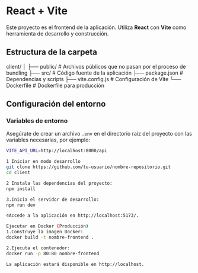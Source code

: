 # React + Vite

Este proyecto es el frontend de la aplicación. Utiliza **React** con **Vite** como herramienta de desarrollo y construcción.

## Estructura de la carpeta

client/ │ ├── public/ # Archivos públicos que no pasan por el proceso de bundling ├── src/ # Código fuente de la aplicación ├── package.json # Dependencias y scripts ├── vite.config.js # Configuración de Vite └── Dockerfile # Dockerfile para producción

## Configuración del entorno

### Variables de entorno

Asegúrate de crear un archivo `.env` en el directorio raíz del proyecto con las variables necesarias, por ejemplo:

```bash
VITE_API_URL=http://localhost:8000/api

1 Iniciar en modo desarrollo
git clone https://github.com/tu-usuario/nombre-repositorio.git
cd client

2 Instala las dependencias del proyecto:
npm install

3.Inicia el servidor de desarrollo:
npm run dev

4Accede a la aplicación en http://localhost:5173/.

Ejecutar en Docker (Producción)
1.Construye la imagen Docker:
docker build -t nombre-frontend .

2.Ejecuta el contenedor:
docker run -p 80:80 nombre-frontend

La aplicación estará disponible en http://localhost.
